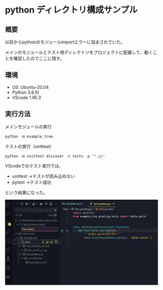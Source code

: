 # python ディレクトリ構成サンプル

## 概要

以前からpythonのモジュールimportエラーに悩まされていた。

メインのモジュールとテスト用ディレクトリをプロジェクトに配置して、動くことを確認したのでここに残す。

## 環境

- OS: Ubuntu-20.04
- Python 3.8.10
- VScode 1.95.3

## 実行方法

メインモジュールの実行

```python
python -m example_tree
```

テストの実行（unittest）

```python
python -m unittest discover -s tests -p "*.py"
```

VScodeでのテスト実行では、

- unittest →テストが読み込めない
- pytest →テスト成功

という結果になった。

![vscode_python_test](./assets/vscode_python_test.png)
